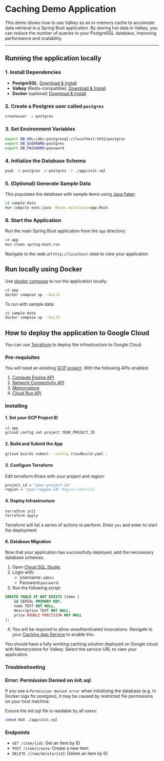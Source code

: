 # Caching Demo Application

This demo shows how to use Valkey as an in-memory cache to accelerate data retrieval in a Spring Boot application. By storing hot data in Valkey, you can reduce the number of queries to your PostgreSQL database, improving performance and scalability.

---

## Running the application locally

### 1. Install Dependencies

- **PostgreSQL**: [Download & Install](https://www.postgresql.org/download/)
- **Valkey** (Redis-compatible): [Download & Install](https://valkey.io/download/)
- **Docker** (optional) [Download & Install](https://docs.docker.com/engine/install/)

### 2. Create a Postgres user called `postgres`

```bash
createuser -s postgres
```

### 3. Set Environment Variables

```bash
export DB_URL=jdbc:postgresql://localhost:5432/postgres
export DB_USERNAME=postgres
export DB_PASSWORD=password
```

### 4. Initialize the Database Schema

```bash
psql -U postgres -d postgres -f ./app/init.sql
```

### 5. (Optional) Generate Sample Data

This populates the database with sample items using [Java Faker](https://github.com/DiUS/java-faker).

```bash
cd sample-data
mvn compile exec:java -Dexec.mainClass=app.Main
```

### 6. Start the Application

Run the main Spring Boot application from the `app` directory:

```bash
cd app
mvn clean spring-boot:run
```

Navigate to the web url `http://localhost:8080` to view your application

## Run locally using Docker

Use [docker compose](https://docs.docker.com/compose/install/) to run the application locally:

```bash
cd app
docker compose up --build
```

To run with sample data:

```bash
cd sample-data
docker compose up --build
```

## How to deploy the application to Google Cloud

You can use [Terraform](https://learn.hashicorp.com/tutorials/terraform/install-cli) to deploy the infrastructure to Google Cloud.

### Pre-requisites

You will need an exisiting [GCP project](https://developers.google.com/workspace/guides/create-project). With the following APIs enabled:

 1. [Compute Engine API](https://console.cloud.google.com/apis/library/compute.googleapis.com).
 2. [Network Connectivity API](https://console.cloud.google.com/apis/library/networkconnectivity.googleapis.com)
 3. [Memorystore](https://console.cloud.google.com/apis/library/memorystore.googleapis.com)
 4. [Cloud Run API](https://console.developers.google.com/apis/api/run.googleapis.com)

### Installing

#### 1. Set your GCP Project ID

```bash
cd app
gcloud config set project YOUR_PROJECT_ID
```

#### 2. Build and Submit the App

```bash
gcloud builds submit --config cloudbuild.yaml .
```

#### 3. Configure Terraform

Edit terraform.tfvars with your project and region:

```bash
project_id = "your-project-id"
region = "your-region-id" #eg:us-central1
```

#### 4. Deploy Infrastructure

```bash
terraform init
terraform apply
```

Terraform will list a series of actions to perform. Enter `yes` and enter to start the deployment

#### 6. Database Migration

Now that your application has successfully deployed, add the neccessary database schemas.

1. Open [Cloud SQL Studio](https://console.cloud.google.com/sql/instances/caching-app-postgres-instance/studio).
2. Login with:
   - Username: `admin`
   - Password:`password`.
3. Run the following script:

```sql
CREATE TABLE IF NOT EXISTS items (
    id SERIAL PRIMARY KEY,
    name TEXT NOT NULL,
    description TEXT NOT NULL,
    price DOUBLE PRECISION NOT NULL
);
```

4. You will be required to allow unauthenticated invocations. Navigate to your [Caching App Service](https://console.cloud.google.com/run/detail/us-central1/caching-app-service/security?) to enable this.

You should have a fully working caching solution deployed on Google cloud with Memorystore for Valkey. Select the service URL to view your application.

### Troubleshooting

### Error: Permission Denied on init.sql

If you see a `Permission denied error` when initializing the database (e.g. in Docker logs for postgres), it may be caused by restricted file permissions on your host machine.

Ensure the init.sql file is readable by all users:

```bash
chmod 644 ./app/init.sql
```

### Endpoints

- `GET /item/{id}`: Get an item by ID
- `POST /item/create`: Create a new item
- `DELETE /item/delete/{id}`: Delete an item by ID
